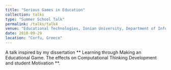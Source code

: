 ```yaml
---
title: "Serious Games in Education"
collection: talks
type: "Summer School Talk"
permalink: /talks/talk4
venue: "Educational Technologies, Ionian University, Department of Informatics, Summer School, September 2018"
date: 2018-09-29
location: "Corfu, Greece"
---
```


A talk inspired by my dissertation ** Learning through Making an Educational Game. The effects on Computational Thinking Development and student Motivation **. 

